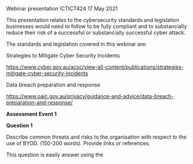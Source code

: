 Webinar presentation ICTICT424 17 May 2021

This presentation relates to the cybersecurity standards and legislation businesses would need to follow to be fully compliant and to substancially reduce their risk of a successful or substancially successful cyber attack.

The standards and legislation covered in this webinar are:

Strategies to Mitigate Cyber Security Incidents 

https://www.cyber.gov.au/acsc/view-all-content/publications/strategies-mitigate-cyber-security-incidents

Data breach preparation and response 

https://www.oaic.gov.au/privacy/guidance-and-advice/data-breach-preparation-and-response/


****Assessment Event 1****

**Question 1**

Describe common threats and risks to the organisation with respect to the use of BYOD. (150-200 words). Provide links or references.

This question is easily answer using the 
